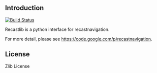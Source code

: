 ## Introduction
[![Build Status](https://secure.travis-ci.org/layzerar/recastlib.png?branch=unity3d)](https://travis-ci.org/layzerar/recastlib)

Recastlib is a python interface for recastnavigation.

For more detail, please see https://code.google.com/p/recastnavigation.


## License
Zlib License
